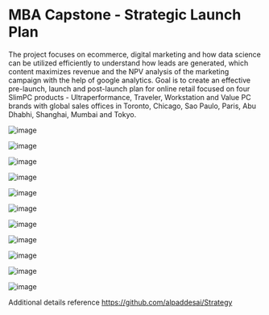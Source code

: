 # MBA Capstone - Strategic Launch Plan

The project focuses on ecommerce, digital marketing and how data science can be utilized efficiently to understand how leads are generated, which content maximizes revenue and the NPV analysis of the marketing campaign with the help of google analytics. Goal is to create an effective  pre-launch, launch and post-launch plan for online retail focused on four SlimPC products - Ultraperformance, Traveler, Workstation and Value PC brands with global sales offices in Toronto, Chicago, Sao Paulo, Paris, Abu Dhabhi, Shanghai, Mumbai and Tokyo. 

![image](Slide1.JPG)

![image](Slide2.JPG)

![image](Slide3.JPG)

![image](Slide4.JPG)

![image](Slide5.JPG)

![image](Slide6.JPG)

![image](Slide7.JPG)

![image](Slide8.JPG)

![image](PragmaticMarketingCertification.png)

![image](EthicsandExcellence.png)

![image](USCopyrightCertificate.png)

Additional details reference https://github.com/alpaddesai/Strategy
